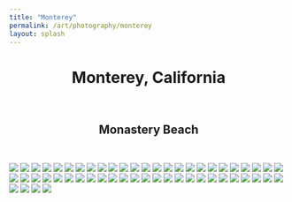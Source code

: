 ```yaml
---
title: "Monterey"
permalink: /art/photography/monterey
layout: splash
---
```


<h1 style="text-align: center;">Monterey, California</h1>
<br>

<h2 style="text-align: center;">Monastery Beach</h2>
<br>

![](/assets/art_images/Monastery/GOPR1603%20copy.JPG)
![](/assets/art_images/Monastery/A7S00556.JPG)
![](/assets/art_images/Monastery/A7S00587.JPG)
![](/assets/art_images/Monastery/A7S00596.JPG)
![](/assets/art_images/Monastery/A7S00598.JPG)
![](/assets/art_images/Monastery/A7S00603.JPG)
![](/assets/art_images/Monastery/A7S00606.JPG)
![](/assets/art_images/Monastery/A7S00724.JPG)
![](/assets/art_images/Monastery/A7S00728.JPG)
![](/assets/art_images/Monastery/A7S00745.JPG)
![](/assets/art_images/Monastery/A7S00808.JPG)
![](/assets/art_images/Monastery/A7S00810.ARW)
![](/assets/art_images/Monastery/A7S00915.JPG)
![](/assets/art_images/Monastery/G0011682.JPG)
![](/assets/art_images/Monastery/GOPR1547%20copy.JPG)
![](/assets/art_images/Monastery/GOPR1574%20copy.JPG)
![](/assets/art_images/Monastery/GOPR1589%20copy.JPG)
![](/assets/art_images/Monastery/GOPR1593.JPG)
![](/assets/art_images/Monastery/GOPR1602%20copy.JPG)
![](/assets/art_images/Monastery/GOPR1610%20copy.JPG)
![](/assets/art_images/Monastery/GOPR1627%20copy.JPG)
![](/assets/art_images/Monastery/GOPR1645.JPG)
![](/assets/art_images/Monastery/GOPR1646.JPG)
![](/assets/art_images/Monastery/GOPR1649.JPG)
![](/assets/art_images/Monastery/GOPR1670.JPG)
![](/assets/art_images/Monastery/GOPR1673.JPG)
![](/assets/art_images/Monastery/GOPR1674.JPG)
![](/assets/art_images/Monastery/GOPR1675.JPG)
![](/assets/art_images/Monastery/GOPR1713%20copy.JPG)
![](/assets/art_images/Monastery/GOPR1719.JPG)
![](/assets/art_images/Monastery/GOPR1814%20copy.JPG)
![](/assets/art_images/Monastery/GOPR2098%20copy.JPG)
![](/assets/art_images/Monastery/GOPR2099%20copy.JPG)
![](/assets/art_images/Monastery/GOPR2103%20copy.JPG)
![](/assets/art_images/Monastery/GOPR2105%20copy.JPG)
![](/assets/art_images/Monastery/GOPR2107%20copy.JPG)
![](/assets/art_images/Monastery/GOPR2117%20copy.JPG)
![](/assets/art_images/Monastery/GOPR2129%20copy.JPG)
![](/assets/art_images/Monastery/GOPR2135%20copy.JPG)
![](/assets/art_images/Monastery/GOPR2136%20copy.JPG)
![](/assets/art_images/Monastery/GOPR2137%20copy.JPG)
![](/assets/art_images/Monastery/GOPR2138%20copy.JPG)
![](/assets/art_images/Monastery/GOPR2142%20copy.JPG)
![](/assets/art_images/Monastery/GOPR2143%20copy.JPG)
![](/assets/art_images/Monastery/GOPR2210%20copy.JPG)
![](/assets/art_images/Monastery/GOPR2269%20copy.JPG)
![](/assets/art_images/Monastery/GOPR2825%20copy.JPG)
![](/assets/art_images/Monastery/GOPR2837%20copy.JPG)
![](/assets/art_images/Monastery/GOPR2843%20copy.JPG)
![](/assets/art_images/Monastery/GOPR2848%20copy.JPG)
![](/assets/art_images/Monastery/GOPR2855%20copy.JPG)
![](/assets/art_images/Monastery/GOPR2870%20copy.JPG)
![](/assets/art_images/Monastery/GOPR2876%20copy.JPG)
![](/assets/art_images/Monastery/A7S00728.JPG)


